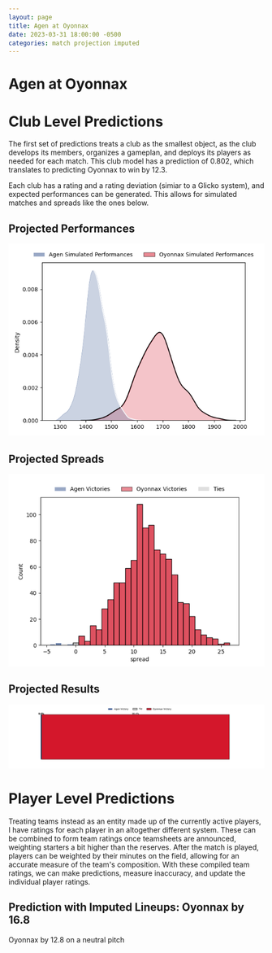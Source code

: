 ```yaml
---  
layout: page  
title: Agen at Oyonnax  
date: 2023-03-31 18:00:00 -0500  
categories: match projection imputed  
---
```

# Agen at Oyonnax

# Club Level Predictions


The first set of predictions treats a club as the smallest object, as the club develops its members, organizes a gameplan, and deploys its players as needed for each match. This club model has a prediction of 0.802, which translates to predicting Oyonnax to win by 12.3.

Each club has a rating and a rating deviation (simiar to a Glicko system), and expected performances can be generated. This allows for simulated matches and spreads like the ones below.
## Projected Performances


![Projected Performances](plots/performances_2023-03-31-Oyonnax-Agen.png)
## Projected Spreads


![Projected Spreads](plots/spreads_2023-03-31-Oyonnax-Agen.png)
## Projected Results


![Projected Results](plots/resultbar_2023-03-31-Oyonnax-Agen.png)
# Player Level Predictions


Treating teams instead as an entity made up of the currently active players, I have ratings for each player in an altogether different system. These can be combined to form team ratings once teamsheets are announced, weighting starters a bit higher than the reserves. After the match is played, players can be weighted by their minutes on the field, allowing for an accurate measure of the team's composition. With these compiled team ratings, we can make predictions, measure inaccuracy, and update the individual player ratings.
## Prediction with Imputed Lineups: Oyonnax by 16.8


Oyonnax by 12.8 on a neutral pitch

